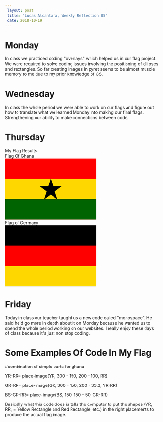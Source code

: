 ```yaml
---
 layout: post
 title: "Lucas Alcantara, Weekly Reflection 05" 
 date: 2018-10-19
---
```



# Monday

In class we practiced coding "overlays" which helped us in our flag project. We were required to solve coding issues
involving the positioning of ellipses and rectangles. So far creating images in pyret seems to be almost muscle memory to me due to my prior knowledge of CS.


# Wednesday

In class the whole period we were able to work on our flags and figure out how to translate what we learned Monday into making our final flags. Strengthening our ability to make connections between code.



# Thursday
My Flag Results 
<br>
Flag Of Ghana 
<br>
![ghana](/images/ghana.png) 
<br>
Flag of Germany 
<br>
![Germany](/images/Germany.png)

# Friday 

Today in class our teacher taught us a new code called "monospace". He said he'd go more in depth about it on Monday because he wanted us to spend the whole period working on our websites. I really enjoy these days of class because it's just non stop coding.

# Some Examples Of Code In My Flag

#combination of simple parts for ghana

YR-RR= place-image(YR, 300 - 150, 200 - 100, RR)

GR-RR= place-image(GR, 300 - 150, 200 - 33.3, YR-RR)

BS-GR-RR= place-image(BS, 150, 150 - 50, GR-RR)

Basically what this code does is tells the computer to put the shapes (YR, RR, = Yellow Rectangle and Red Rectangle, etc.) 
in the right placements to produce the actual flag image.




